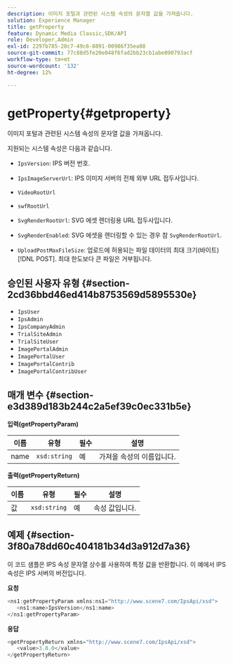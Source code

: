 ```yaml
---
description: 이미지 포털과 관련된 시스템 속성의 문자열 값을 가져옵니다.
solution: Experience Manager
title: getProperty
feature: Dynamic Media Classic,SDK/API
role: Developer,Admin
exl-id: 2297b785-28c7-49c6-8891-00986f35ea88
source-git-commit: 77c88d5fe20e048f6fad2bb23cb1abe090793acf
workflow-type: tm+mt
source-wordcount: '132'
ht-degree: 12%

---
```


# getProperty{#getproperty}

이미지 포털과 관련된 시스템 속성의 문자열 값을 가져옵니다.

지원되는 시스템 속성은 다음과 같습니다.

* `IpsVersion`: IPS 버전 번호.
* `IpsImageServerUrl`: IPS 이미지 서버의 전체 외부 URL 접두사입니다.
* `VideoRootUrl`
* `swfRootUrl`
* `SvgRenderRootUrl`: SVG 에셋 렌더링용 URL 접두사입니다.
* `SvgRenderEnabled`: SVG 에셋을 렌더링할 수 있는 경우 참 `SvgRenderRootUrl`.

* `UploadPostMaxFileSize`: 업로드에 허용되는 파일 데이터의 최대 크기(바이트) [!DNL POST]. 최대 한도보다 큰 파일은 거부됩니다.

## 승인된 사용자 유형 {#section-2cd36bbd46ed414b8753569d5895530e}

* `IpsUser`
* `IpsAdmin`
* `IpsCompanyAdmin`
* `TrialSiteAdmin`
* `TrialSiteUser`
* `ImagePortalAdmin`
* `ImagePortalUser`
* `ImagePortalContrib`
* `ImagePortalContribUser`

## 매개 변수 {#section-e3d389d183b244c2a5ef39c0ec331b5e}

**입력(getPropertyParam)**

| 이름 | 유형 | 필수 | 설명 |
|---|---|---|---|
| name | `xsd:string` | 예 | 가져올 속성의 이름입니다. |

**출력(getPropertyReturn)**

| 이름 | 유형 | 필수 | 설명 |
|---|---|---|---|
| 값 | `xsd:string` | 예 | 속성 값입니다. |

## 예제 {#section-3f80a78dd60c404181b34d3a912d7a36}

이 코드 샘플은 IPS 속성 문자열 상수를 사용하여 특정 값을 반환합니다. 이 예에서 IPS 속성은 IPS 서버의 버전입니다.

**요청**

```java
<ns1:getPropertyParam xmlns:ns1="http://www.scene7.com/IpsApi/xsd">
   <ns1:name>IpsVersion</ns1:name>
</ns1:getPropertyParam>
```

**응답**

```java
<getPropertyReturn xmlns="http://www.scene7.com/IpsApi/xsd">
   <value>3.8.0</value>
</getPropertyReturn>
```
